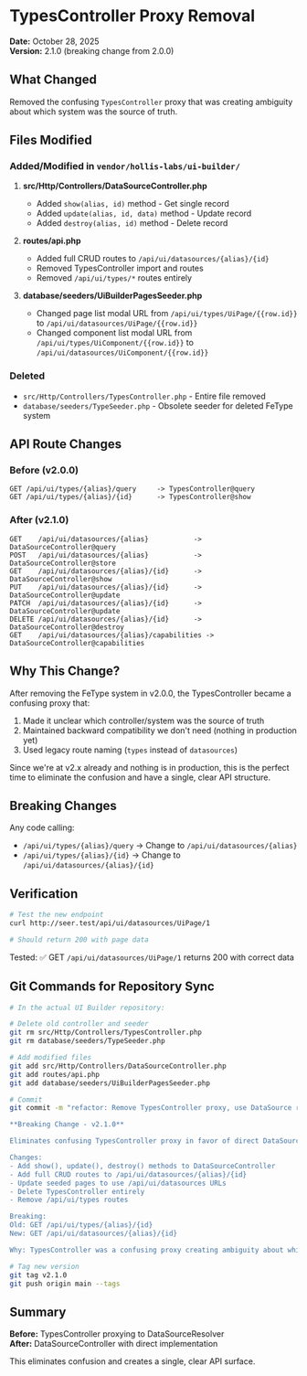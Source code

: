 # TypesController Proxy Removal

**Date:** October 28, 2025  
**Version:** 2.1.0 (breaking change from 2.0.0)

## What Changed

Removed the confusing `TypesController` proxy that was creating ambiguity about which system was the source of truth.

## Files Modified

### Added/Modified in `vendor/hollis-labs/ui-builder/`

1. **src/Http/Controllers/DataSourceController.php**
   - Added `show(alias, id)` method - Get single record
   - Added `update(alias, id, data)` method - Update record
   - Added `destroy(alias, id)` method - Delete record
   
2. **routes/api.php**
   - Added full CRUD routes to `/api/ui/datasources/{alias}/{id}`
   - Removed TypesController import and routes
   - Removed `/api/ui/types/*` routes entirely

3. **database/seeders/UiBuilderPagesSeeder.php**
   - Changed page list modal URL from `/api/ui/types/UiPage/{{row.id}}` to `/api/ui/datasources/UiPage/{{row.id}}`
   - Changed component list modal URL from `/api/ui/types/UiComponent/{{row.id}}` to `/api/ui/datasources/UiComponent/{{row.id}}`

### Deleted

- `src/Http/Controllers/TypesController.php` - Entire file removed
- `database/seeders/TypeSeeder.php` - Obsolete seeder for deleted FeType system

## API Route Changes

### Before (v2.0.0)
```
GET /api/ui/types/{alias}/query     -> TypesController@query
GET /api/ui/types/{alias}/{id}      -> TypesController@show
```

### After (v2.1.0)
```
GET    /api/ui/datasources/{alias}           -> DataSourceController@query
POST   /api/ui/datasources/{alias}           -> DataSourceController@store
GET    /api/ui/datasources/{alias}/{id}      -> DataSourceController@show
PUT    /api/ui/datasources/{alias}/{id}      -> DataSourceController@update
PATCH  /api/ui/datasources/{alias}/{id}      -> DataSourceController@update
DELETE /api/ui/datasources/{alias}/{id}      -> DataSourceController@destroy
GET    /api/ui/datasources/{alias}/capabilities -> DataSourceController@capabilities
```

## Why This Change?

After removing the FeType system in v2.0.0, the TypesController became a confusing proxy that:
1. Made it unclear which controller/system was the source of truth
2. Maintained backward compatibility we don't need (nothing in production yet)
3. Used legacy route naming (`types` instead of `datasources`)

Since we're at v2.x already and nothing is in production, this is the perfect time to eliminate the confusion and have a single, clear API structure.

## Breaking Changes

Any code calling:
- `/api/ui/types/{alias}/query` → Change to `/api/ui/datasources/{alias}`
- `/api/ui/types/{alias}/{id}` → Change to `/api/ui/datasources/{alias}/{id}`

## Verification

```bash
# Test the new endpoint
curl http://seer.test/api/ui/datasources/UiPage/1

# Should return 200 with page data
```

Tested: ✅ GET `/api/ui/datasources/UiPage/1` returns 200 with correct data

## Git Commands for Repository Sync

```bash
# In the actual UI Builder repository:

# Delete old controller and seeder
git rm src/Http/Controllers/TypesController.php
git rm database/seeders/TypeSeeder.php

# Add modified files
git add src/Http/Controllers/DataSourceController.php
git add routes/api.php
git add database/seeders/UiBuilderPagesSeeder.php

# Commit
git commit -m "refactor: Remove TypesController proxy, use DataSource routes directly

**Breaking Change - v2.1.0**

Eliminates confusing TypesController proxy in favor of direct DataSource routes.

Changes:
- Add show(), update(), destroy() methods to DataSourceController
- Add full CRUD routes to /api/ui/datasources/{alias}/{id}
- Update seeded pages to use /api/ui/datasources URLs
- Delete TypesController entirely
- Remove /api/ui/types routes

Breaking:
Old: GET /api/ui/types/{alias}/{id}
New: GET /api/ui/datasources/{alias}/{id}

Why: TypesController was a confusing proxy creating ambiguity about which system is the source of truth."

# Tag new version
git tag v2.1.0
git push origin main --tags
```

## Summary

**Before:** TypesController proxying to DataSourceResolver  
**After:** DataSourceController with direct implementation

This eliminates confusion and creates a single, clear API surface.
